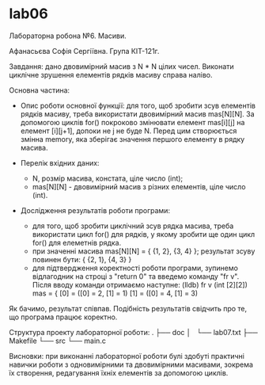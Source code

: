 # lab06
Лабораторна робона №6. Масиви.

Афанасьєва Софія Сергіївна. Група КІТ-121г.

Завдання: дано двовимірний масив з N * N цілих чисел. Виконати циклічне зрушення
елементів рядків масиву справа наліво. 

Основна частина:
 - Опис роботи основної функції: для того, щоб зробити зсув елементів рядків
масиву, треба використати двовимірний масив mаs[N][N]. За допомогою 
циклів for() покроково змінювати елемент mas[i][j] на елемент [i][j+1],
допоки не j не буде N. Перед цим створюється змінна memory, яка зберігає
значення першого елементу в рядку масива. 

 - Перелік вхідних даних:
   - N, розмір масива, констата, ціле число (int);
   - mas[N][N] - двовимірний масив з різних елементів, ціле число (int). 

 - Дослідження результатів роботи програми:
   - для того, щоб зробити циклічний зсув рядка масива, треба використати цикл
for() для рядків, у якому зробити ще один цикл for() для елеметнів рядка. 
   - при значенні масива mas[N][N] = 
{
	{1, 2},
	{3, 4}
};
результат зсуву повинен бути:
{
	{2, 1},
	{4, 3}
}
   - для підтвердження коректності роботи програми, зупинемо відлагодник на 
строці з "return 0" та введемо команду "fr v". Після вводу команди отримаємо
наступне:
(lldb) fr v
(int [2][2]) mas = {
  [0] = ([0] = 2, [1] = 1)
  [1] = ([0] = 4, [1] = 3)


Як бачимо, результат співпав. Подібність результатів свідчить про те, що
програма працює коректно. 

Структура проекту лабораторної роботи:
.
├── doc
│   └── lab07.txt
├── Makefile
└── src
    └── main.c

Висновки: при виконанні лабораторної роботи булі здобуті практичні навички
роботи з одновимірними та двовимірними масивами, зокрема їх створення,
редагування їхніх елементів за допомогою циклів.
